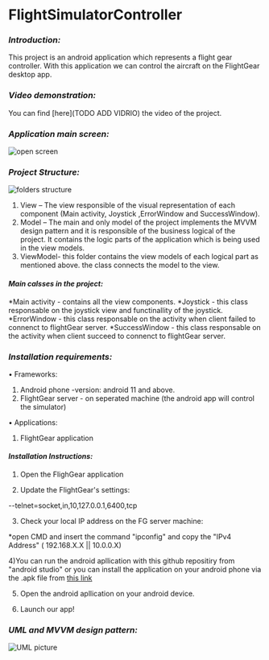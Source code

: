 # FlightSimulatorController

### _Introduction:_

This project is an android application which represents a flight gear controller. 
With this application we can control the aircraft on the FlightGear desktop app.

### _Video demonstration:_

You can find [here](TODO ADD VIDRIO) the video of the project.
 



### _Application main screen:_

![open screen](https://user-images.githubusercontent.com/58228085/122649520-cf392500-d136-11eb-8ab1-75949bb6cbf2.png)







### _Project Structure:_

![folders structure](https://user-images.githubusercontent.com/58228085/122649596-322abc00-d137-11eb-9eb1-fd2f35b396bc.png)

1)	View – 
The view responsible of the visual representation of each component (Main activity, Joystick ,ErrorWindow and SuccessWindow).
2)	Model –
The main and only model of the project implements the MVVM design pattern and it is responsible of the business logical of the project.
It contains the logic parts of the application which is being used in the view models.
3)	ViewModel-
this folder contains the view models of each logical part as mentioned above. the class connects the model to the view.  

#### _Main calsses in the project:_
*Main activity - contains all the view components.
*Joystick - this class responsable on the joystick view and functinallity of the joystick.
*ErrorWindow - this class responsable on the activity when client failed to connenct to flightGear server.
*SuccessWindow - this class responsable on the activity when client succeed to connenct to flightGear server.

### _Installation requirements:_

•	Frameworks:
1) Android phone -version: android 11 and above.
2) FlightGear server - on seperated machine (the android app will control the simulator)


•	Applications:
1)	FlightGear application 

#### _Installation Instructions:_


1) Open the FlighGear application

2)	Update the FlightGear's settings: 

--telnet=socket,in,10,127.0.0.1,6400,tcp

3) Check your local IP address on the FG server machine:

*open CMD and insert the command "ipconfig" and copy the  "IPv4 Address"  ( 192.168.X.X || 10.0.0.X)

4)You can run the android apllication with this github repositiry from "android studio" or you can install the application on your android phone via the .apk file from [this link](https://github.com/gavrielSorek/FlightSimulatorController/blob/main/install%20file)

5)	Open the android apllication on your android device.

6)	Launch  our app!



### _UML and MVVM design pattern:_

![UML picture](https://user-images.githubusercontent.com/58228085/122650172-0bba5000-d13a-11eb-934f-185519db959e.png)
